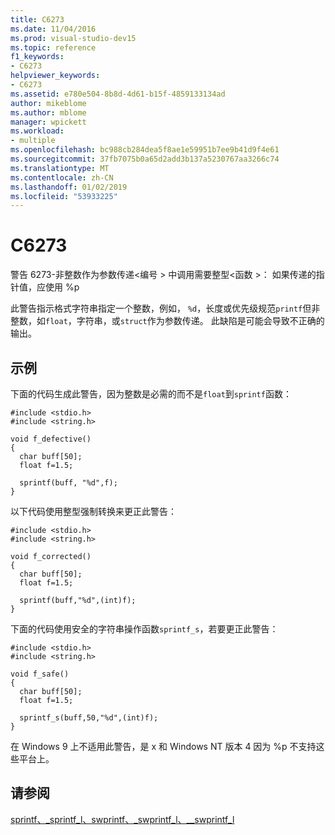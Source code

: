 ```yaml
---
title: C6273
ms.date: 11/04/2016
ms.prod: visual-studio-dev15
ms.topic: reference
f1_keywords:
- C6273
helpviewer_keywords:
- C6273
ms.assetid: e780e504-8b8d-4d61-b15f-4859133134ad
author: mikeblome
ms.author: mblome
manager: wpickett
ms.workload:
- multiple
ms.openlocfilehash: bc988cb284dea5f8ae1e59951b7ee9b41d9f4e61
ms.sourcegitcommit: 37fb7075b0a65d2add3b137a5230767aa3266c74
ms.translationtype: MT
ms.contentlocale: zh-CN
ms.lasthandoff: 01/02/2019
ms.locfileid: "53933225"
---
```

# <a name="c6273"></a>C6273
警告 6273-非整数作为参数传递\<编号 > 中调用需要整型\<函数 >： 如果传递的指针值，应使用 %p

 此警告指示格式字符串指定一个整数，例如， `%d`，长度或优先级规范`printf`但非整数，如`float`，字符串，或`struct`作为参数传递。 此缺陷是可能会导致不正确的输出。

## <a name="example"></a>示例
 下面的代码生成此警告，因为整数是必需的而不是`float`到`sprintf`函数：

```
#include <stdio.h>
#include <string.h>

void f_defective()
{
  char buff[50];
  float f=1.5;

  sprintf(buff, "%d",f);
}
```

 以下代码使用整型强制转换来更正此警告：

```
#include <stdio.h>
#include <string.h>

void f_corrected()
{
  char buff[50];
  float f=1.5;

  sprintf(buff,"%d",(int)f);
}
```

 下面的代码使用安全的字符串操作函数`sprintf_s`，若要更正此警告：

```
#include <stdio.h>
#include <string.h>

void f_safe()
{
  char buff[50];
  float f=1.5;

  sprintf_s(buff,50,"%d",(int)f);
}
```

 在 Windows 9 上不适用此警告，是 x 和 Windows NT 版本 4 因为 %p 不支持这些平台上。

## <a name="see-also"></a>请参阅
 [sprintf、_sprintf_l、swprintf、_swprintf_l、\__swprintf_l](/cpp/c-runtime-library/reference/sprintf-sprintf-l-swprintf-swprintf-l-swprintf-l)
